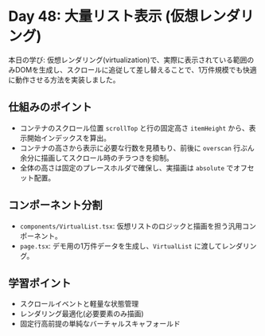 # Day 48: 大量リスト表示 (仮想レンダリング)

本日の学び: 仮想レンダリング(virtualization)で、実際に表示されている範囲のみDOMを生成し、スクロールに追従して差し替えることで、1万件規模でも快適に動作させる方法を実装しました。

## 仕組みのポイント
- コンテナのスクロール位置 `scrollTop` と行の固定高さ `itemHeight` から、表示開始インデックスを算出。
- コンテナの高さから表示に必要な行数を見積もり、前後に `overscan` 行ぶん余分に描画してスクロール時のチラつきを抑制。
- 全体の高さは固定のプレースホルダで確保し、実描画は `absolute` でオフセット配置。

## コンポーネント分割
- `components/VirtualList.tsx`: 仮想リストのロジックと描画を担う汎用コンポーネント。
- `page.tsx`: デモ用の1万件データを生成し、`VirtualList` に渡してレンダリング。

## 学習ポイント
- スクロールイベントと軽量な状態管理
- レンダリング最適化(必要要素のみ描画)
- 固定行高前提の単純なバーチャルスキャフォールド


